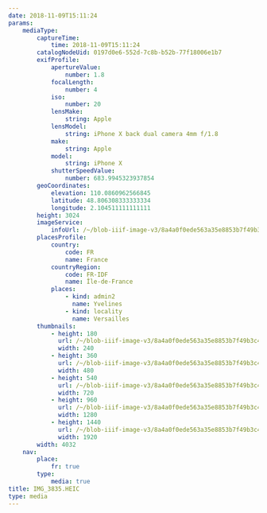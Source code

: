 ```yaml
---
date: 2018-11-09T15:11:24
params:
    mediaType:
        captureTime:
            time: 2018-11-09T15:11:24
        catalogNodeUid: 0197d0e6-552d-7c8b-b52b-77f18006e1b7
        exifProfile:
            apertureValue:
                number: 1.8
            focalLength:
                number: 4
            iso:
                number: 20
            lensMake:
                string: Apple
            lensModel:
                string: iPhone X back dual camera 4mm f/1.8
            make:
                string: Apple
            model:
                string: iPhone X
            shutterSpeedValue:
                number: 683.9945323937854
        geoCoordinates:
            elevation: 110.0860962566845
            latitude: 48.806308333333334
            longitude: 2.104511111111111
        height: 3024
        imageService:
            infoUrl: /~/blob-iiif-image-v3/8a4a0f0ede563a35e8853b7f49b3c4bbd81327d861f1bd3fedeaa023bb57b83d/info.json
        placesProfile:
            country:
                code: FR
                name: France
            countryRegion:
                code: FR-IDF
                name: Île-de-France
            places:
                - kind: admin2
                  name: Yvelines
                - kind: locality
                  name: Versailles
        thumbnails:
            - height: 180
              url: /~/blob-iiif-image-v3/8a4a0f0ede563a35e8853b7f49b3c4bbd81327d861f1bd3fedeaa023bb57b83d/full/240%2C180/0/default.jpg
              width: 240
            - height: 360
              url: /~/blob-iiif-image-v3/8a4a0f0ede563a35e8853b7f49b3c4bbd81327d861f1bd3fedeaa023bb57b83d/full/480%2C360/0/default.jpg
              width: 480
            - height: 540
              url: /~/blob-iiif-image-v3/8a4a0f0ede563a35e8853b7f49b3c4bbd81327d861f1bd3fedeaa023bb57b83d/full/720%2C540/0/default.jpg
              width: 720
            - height: 960
              url: /~/blob-iiif-image-v3/8a4a0f0ede563a35e8853b7f49b3c4bbd81327d861f1bd3fedeaa023bb57b83d/full/1280%2C960/0/default.jpg
              width: 1280
            - height: 1440
              url: /~/blob-iiif-image-v3/8a4a0f0ede563a35e8853b7f49b3c4bbd81327d861f1bd3fedeaa023bb57b83d/full/1920%2C1440/0/default.jpg
              width: 1920
        width: 4032
    nav:
        place:
            fr: true
        type:
            media: true
title: IMG_3835.HEIC
type: media
---
```

